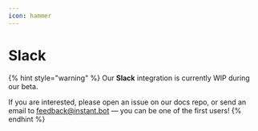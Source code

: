 ```yaml
---
icon: hammer
---
```


# Slack

{% hint style="warning" %}
Our **Slack** integration is currently WIP during our beta.

If you are interested, please open an issue on our docs repo, or send an email to [feedback@instant.bot](mailto:feedback@instant.bot) — you can be one of the first users!
{% endhint %}
